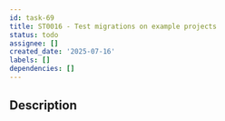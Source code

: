```yaml
---
id: task-69
title: ST0016 - Test migrations on example projects
status: todo
assignee: []
created_date: '2025-07-16'
labels: []
dependencies: []
---
```


## Description
